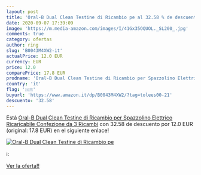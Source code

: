 ```yaml
---
layout: post
title: 'Oral-B Dual Clean Testine di Ricambio pe al 32.58 % de descuento'
date: 2020-09-07 17:39:09
image: 'https://m.media-amazon.com/images/I/41Gx35OQUOL._SL200_.jpg'
comments: true
category: ofertas
author: ring
slug: 'B0043M4XW2-it'
actualPrice: 12.0 EUR
currency: EUR
price: 12.0
comparePrice: 17.8 EUR
prodname: 'Oral-B Dual Clean Testine di Ricambio per Spazzolino Elettrico Ricaricabile  Confezione da 3 Ricambi'
country: 'it'
flag: '🇮🇹'
buyurl: 'https://www.amazon.it/dp/B0043M4XW2/?tag=tolees00-21'
descuento: '32.58'
---
```


Está [Oral-B Dual Clean Testine di Ricambio per Spazzolino Elettrico Ricaricabile  Confezione da 3 Ricambi](https://www.amazon.it/dp/B0043M4XW2/?tag=tolees00-21) con 32.58 de descuento por 12.0 EUR (original: 17.8 EUR) en el siguiente enlace!

[![Oral-B Dual Clean Testine di Ricambio pe](https://m.media-amazon.com/images/I/41Gx35OQUOL._SL200_.jpg)](https://www.amazon.it/dp/B0043M4XW2/?tag=tolees00-21)

ℹ️:


[Ver la oferta!!](https://www.amazon.it/dp/B0043M4XW2/?tag=tolees00-21)
